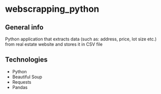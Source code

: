 # webscrapping_python

## General info
Python application that extracts data (such as: address, price, lot size etc.) from real estate website and stores it in CSV file

## Technologies
* Python
* Beautiful Soup
* Requests
* Pandas

